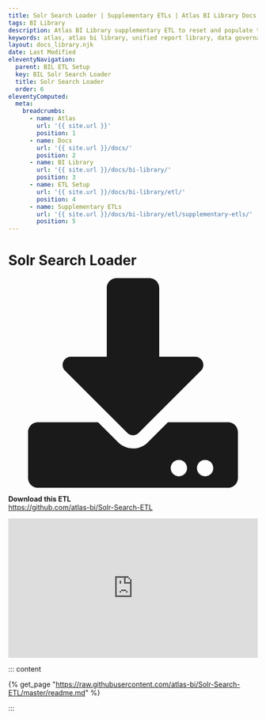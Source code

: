 ```yaml
---
title: Solr Search Loader | Supplementary ETLs | Atlas BI Library Docs
tags: BI Library
description: Atlas BI Library supplementary ETL to reset and populate the main website search. The etl to keeps search results fresh as new documentation is added.
keywords: atlas, atlas bi library, unified report library, data governance, database, etl, solr, apache solr, search, advanced search
layout: docs_library.njk
date: Last Modified
eleventyNavigation:
  parent: BIL ETL Setup
  key: BIL Solr Search Loader
  title: Solr Search Loader
  order: 6
eleventyComputed:
  meta:
    breadcrumbs:
      - name: Atlas
        url: '{{ site.url }}'
        position: 1
      - name: Docs
        url: '{{ site.url }}/docs/'
        position: 2
      - name: BI Library
        url: '{{ site.url }}/docs/bi-library/'
        position: 3
      - name: ETL Setup
        url: '{{ site.url }}/docs/bi-library/etl/'
        position: 4
      - name: Supplementary ETLs
        url: '{{ site.url }}/docs/bi-library/etl/supplementary-etls/'
        position: 5
---
```


# Solr Search Loader

<div class="box">
  <article class="media">
    <div class="media-left">
      <figure class="image is-64x64">
        <svg xmlns="http://www.w3.org/2000/svg" aria-hidden="true" focusable="false" data-prefix="fas" data-icon="download" class="svg-inline--fa fa-download fa-w-16" role="img" viewBox="0 0 512 512"><path fill="currentColor" d="M216 0h80c13.3 0 24 10.7 24 24v168h87.7c17.8 0 26.7 21.5 14.1 34.1L269.7 378.3c-7.5 7.5-19.8 7.5-27.3 0L90.1 226.1c-12.6-12.6-3.7-34.1 14.1-34.1H192V24c0-13.3 10.7-24 24-24zm296 376v112c0 13.3-10.7 24-24 24H24c-13.3 0-24-10.7-24-24V376c0-13.3 10.7-24 24-24h146.7l49 49c20.1 20.1 52.5 20.1 72.6 0l49-49H488c13.3 0 24 10.7 24 24zm-124 88c0-11-9-20-20-20s-20 9-20 20 9 20 20 20 20-9 20-20zm64 0c0-11-9-20-20-20s-20 9-20 20 9 20 20 20 20-9 20-20z"/></svg>
      </figure>
    </div>
    <div class="media-content">
      <div class="content">
        <p>
          <strong>Download this ETL</strong>
          <br>
          <a href="https://github.com/atlas-bi/Solr-Search-ETL/releases" rel="noopener" target="blank">https://github.com/atlas-bi/Solr-Search-ETL</a>
        </p>
      </div>
    </div>
  </article>
</div>

<div class="block">
<div class="video_wrapper" style="padding:56% 0 0 0;position:relative;">
                <iframe title="Atlas Solr Search ETL" 
                        src="https://video.atlas.bi/videos/embed/0beefee6-f054-4640-aeef-73818f4c28d9"
                        frameborder="0"
                        allowfullscreen=""
                        allow="autoplay; fullscreen; picture-in-picture"
                        sandbox="allow-same-origin allow-scripts allow-popups"
                        style="position:absolute;
                               top:0;
                               left:0;
                               width:100%;
                               height:100%;">
                        </iframe>
            </div>
</div>

::: content

{% get_page "https://raw.githubusercontent.com/atlas-bi/Solr-Search-ETL/master/readme.md" %}

:::

